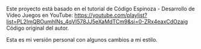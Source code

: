 Este proyecto está basado en el tutorial de Código Espinoza - Desarrollo de Video Juegos en YouTube:
https://youtube.com/playlist?list=PL2ImQBOumhlNs_4qVI578JJ5eXaMdTCm9&si=0-ZRx4eaxCdOzaig
Código original del autor. 

Esta es mi versión personal con algunos cambios a mi estilo.
